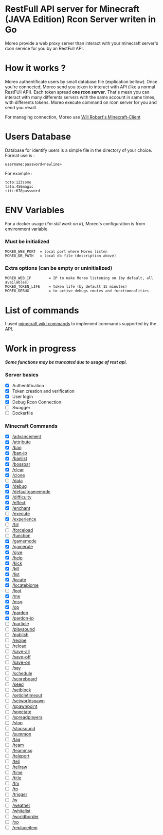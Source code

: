 # RestFull API server for Minecraft (JAVA Edition) Rcon Server writen in Go

Moreo provide a web proxy server than interact with your minecraft server's rcon service for you by an RestFull API.

# How it works ?
Moreo authentificate users by small database file (explication bellow).
Once you're connected, Moreo send you token to interact with API (like a normal RestFUll API).
Each token spread **one rcon server**. That's mean you can interact with many differents servers with the same account in same times, with differents tokens.
Moreo execute command on rcon server for you and send you result.

For managing connection, Moreo use [Will Robert's Minecraft-Client](http://github.com/willroberts/minecraft-client)

# Users Database
Database for identify users is a simple file in the directory of your choice. Format use is :
```
username:password<newline>
```

For example :
```
toto:123some
tata:456magic
titi:678password
```

# ENV Variables
For a docker usage (*i'm still work on it*), Moreo's configuration is from environment variable.

### Must be initialized
```
MOREO_WEB_PORT  = local port where Moreo listen
MOREO_DB_PATH   = local db file (description above)
```

### Extra options (can be empty or uninitialized)
```
MOREO_WEB_IP        = IP to make Moreo listening on (by default, all availables)
MOREO_TOKEN_LIFE    = token life (by default 15 minutes)
MOREO_DEBUG         = to active debugs routes and functionnalities
```

# List of commands
I used [minecraft wiki commands](https://minecraft.fandom.com/wiki/Commands) to implement commands supported by the API.

# Work in progress

***Some functions may be truncated due to usage of rest api.***

### Server basics
- [x] Authentification
- [x] Token creation and verification
- [x] User login
- [x] Debug Rcon Connection
- [ ] Swagger
- [ ] Dockerfile

### Minecraft Commands
- [x] [/advancement](https://minecraft.fandom.com/wiki/Commands/advancement)
- [x] [/attribute](https://minecraft.fandom.com/wiki/Commands/attribute)
- [x] [/ban](https://minecraft.fandom.com/wiki/Commands/ban)
- [x] [/ban-ip](https://minecraft.fandom.com/wiki/Commands/ban#ban-ip)
- [x] [/banlist](https://minecraft.fandom.com/wiki/Commands/ban#banlist)
- [x] [/bossbar](https://minecraft.fandom.com/wiki/Commands/bossbar)
- [x] [/clear](https://minecraft.fandom.com/wiki/Commands/clear)
- [x] [/clone](https://minecraft.fandom.com/wiki/Commands/clone)
- [ ] [/data](https://minecraft.fandom.com/wiki/Commands/data)
- [x] [/debug](https://minecraft.fandom.com/wiki/Commands/debug)
- [x] [/defaultgamemode](https://minecraft.fandom.com/wiki/Commands/defaultgamemode)
- [x] [/difficulty](https://minecraft.fandom.com/wiki/Commands/difficulty)
- [x] [/effect](https://minecraft.fandom.com/wiki/Commands/effect)
- [x] [/enchant](https://minecraft.fandom.com/wiki/Commands/enchant)
- [ ] [/execute](https://minecraft.fandom.com/wiki/Commands/execute)
- [x] [/experience](https://minecraft.fandom.com/wiki/Commands/experience)
- [ ] [/fill](https://minecraft.fandom.com/wiki/Commands/fill)
- [ ] [/forceload](https://minecraft.fandom.com/wiki/Commands/forceload)
- [ ] [/function](https://minecraft.fandom.com/wiki/Commands/function)
- [x] [/gamemode](https://minecraft.fandom.com/wiki/Commands/gamemode)
- [x] [/gamerule](https://minecraft.fandom.com/wiki/Commands/gamerule)
- [x] [/give](https://minecraft.fandom.com/wiki/Commands/give)
- [x] [/help](https://minecraft.fandom.com/wiki/Commands/help)
- [x] [/kick](https://minecraft.fandom.com/wiki/Commands/kick)
- [x] [/kill](https://minecraft.fandom.com/wiki/Commands/kill)
- [x] [/list](https://minecraft.fandom.com/wiki/Commands/list)
- [x] [/locate](https://minecraft.fandom.com/wiki/Commands/locate)
- [x] [/locatebiome](https://minecraft.fandom.com/wiki/Commands/locatebiome)
- [ ] [/loot](https://minecraft.fandom.com/wiki/Commands/loot)
- [x] [/me](https://minecraft.fandom.com/wiki/Commands/me)
- [x] [/msg](https://minecraft.fandom.com/wiki/Commands/msg)
- [x] [/op](https://minecraft.fandom.com/wiki/Commands/op)
- [x] [/pardon](https://minecraft.fandom.com/wiki/Commands/pardon)
- [x] [/pardon-ip](https://minecraft.fandom.com/wiki/Commands/pardon#pardon-ip)
- [ ] [/particle](https://minecraft.fandom.com/wiki/Commands/particle)
- [ ] [/playsound](https://minecraft.fandom.com/wiki/Commands/playsound)
- [ ] [/publish](https://minecraft.fandom.com/wiki/Commands/publish)
- [ ] [/recipe](https://minecraft.fandom.com/wiki/Commands/recipe)
- [ ] [/reload](https://minecraft.fandom.com/wiki/Commands/reload)
- [ ] [/save-all](https://minecraft.fandom.com/wiki/Commands/save#save-all)
- [ ] [/save-off](https://minecraft.fandom.com/wiki/Commands/save#save-off)
- [ ] [/save-on](https://minecraft.fandom.com/wiki/Commands/save#save-on)
- [ ] [/say](https://minecraft.fandom.com/wiki/Commands/say)
- [ ] [/schedule](https://minecraft.fandom.com/wiki/Commands/schedule)
- [ ] [/scoreboard](https://minecraft.fandom.com/wiki/Commands/scoreboard)
- [ ] [/seed](https://minecraft.fandom.com/wiki/Commands/seed)
- [ ] [/setblock](https://minecraft.fandom.com/wiki/Commands/setblock)
- [ ] [/setidletimeout](https://minecraft.fandom.com/wiki/Commands/setidletimeout)
- [ ] [/setworldspawn](https://minecraft.fandom.com/wiki/Commands/setworldspawn)
- [ ] [/spawnpoint](https://minecraft.fandom.com/wiki/Commands/spawnpoint)
- [ ] [/spectate](https://minecraft.fandom.com/wiki/Commands/spectate)
- [ ] [/spreadplayers](https://minecraft.fandom.com/wiki/Commands/spreadplayers)
- [ ] [/stop](https://minecraft.fandom.com/wiki/Commands/stop)
- [ ] [/stopsound](https://minecraft.fandom.com/wiki/Commands/stopsound)
- [ ] [/summon](https://minecraft.fandom.com/wiki/Commands/summon)
- [ ] [/tag](https://minecraft.fandom.com/wiki/Commands/tag)
- [ ] [/team](https://minecraft.fandom.com/wiki/Commands/team)
- [ ] [/teammsg](https://minecraft.fandom.com/wiki/Commands/teammsg)
- [ ] [/teleport](https://minecraft.fandom.com/wiki/Commands/teleport)
- [ ] [/tell](https://minecraft.fandom.com/wiki/Commands/tell)
- [ ] [/tellraw](https://minecraft.fandom.com/wiki/Commands/tellraw)
- [ ] [/time](https://minecraft.fandom.com/wiki/Commands/time)
- [ ] [/title](https://minecraft.fandom.com/wiki/Commands/title)
- [ ] [/tm](https://minecraft.fandom.com/wiki/Commands/tm)
- [ ] [/tp](https://minecraft.fandom.com/wiki/Commands/tp)
- [ ] [/trigger](https://minecraft.fandom.com/wiki/Commands/trigger)
- [ ] [/w](https://minecraft.fandom.com/wiki/Commands/w)
- [ ] [/weather](https://minecraft.fandom.com/wiki/Commands/weather)
- [ ] [/whitelist](https://minecraft.fandom.com/wiki/Commands/whitelist)
- [ ] [/worldborder](https://minecraft.fandom.com/wiki/Commands/worldborder)
- [ ] [/xp](https://minecraft.fandom.com/wiki/Commands/xp)
- [ ] [/replaceitem](https://minecraft.fandom.com/wiki/Commands/replaceitem)
